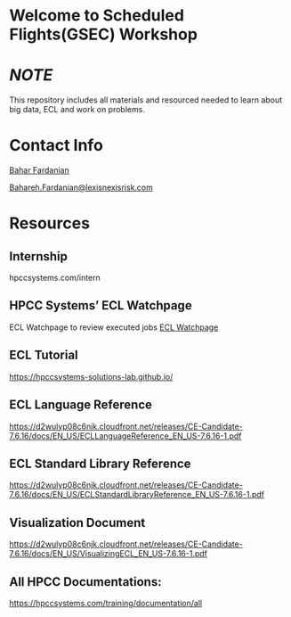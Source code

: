# Welcome to Scheduled Flights(GSEC) Workshop

# _<b>NOTE</b>_
This repository includes all materials and resourced needed to learn about big data, ECL and work on problems. 

# Contact Info
[Bahar Fardanian](https://www.linkedin.com/in/baharfardanian/)

Bahareh.Fardanian@lexisnexisrisk.com


# Resources

## Internship
hpccsystems.com/intern

## HPCC Systems’ ECL Watchpage
ECL Watchpage to review executed jobs [ECL Watchpage](http://40.70.159.207:8010/)

## ECL Tutorial 
https://hpccsystems-solutions-lab.github.io/

## ECL Language Reference
https://d2wulyp08c6njk.cloudfront.net/releases/CE-Candidate-7.6.16/docs/EN_US/ECLLanguageReference_EN_US-7.6.16-1.pdf

## ECL Standard Library Reference
https://d2wulyp08c6njk.cloudfront.net/releases/CE-Candidate-7.6.16/docs/EN_US/ECLStandardLibraryReference_EN_US-7.6.16-1.pdf

## Visualization Document
https://d2wulyp08c6njk.cloudfront.net/releases/CE-Candidate-7.6.16/docs/EN_US/VisualizingECL_EN_US-7.6.16-1.pdf

## All HPCC Documentations:
https://hpccsystems.com/training/documentation/all



